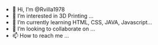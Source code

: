 - 👋 Hi, I’m @Rvilla1978
- 👀 I’m interested in 3D Printing ...
- 🌱 I’m currently learning HTML, CSS, JAVA, Javascript...
- 💞️ I’m looking to collaborate on ...
- 📫 How to reach me ...

<!---
Rvilla1978/Rvilla1978 is a ✨ special ✨ repository because its `README.md` (this file) appears on your GitHub profile.
You can click the Preview link to take a look at your changes.
--->
